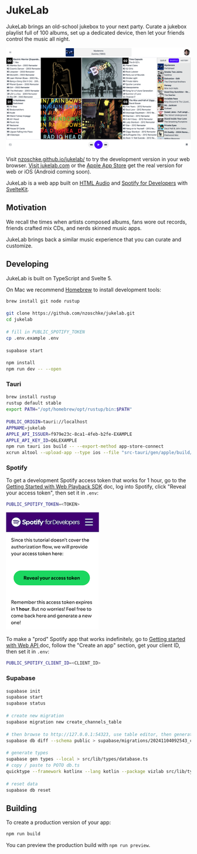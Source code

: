 # JukeLab

JukeLab brings an old-school jukebox to your next party. Curate a jukebox playlist full of 100 albums, set up a dedicated device, then let your friends control the music all night.

![JukeLab Screenshot](static/jukebox.png?raw=true)

Visit [nzoschke.github.io/jukelab/](https://nzoschke.github.io/jukelab/) to try the development version in your web browser. [Visit jukelab.com](https://jukelab.com) or the [Apple App Store](https://apps.apple.com/app/id1480787158) get the real version for web or iOS (Android coming soon).

JukeLab is a web app built on [HTML Audio](https://developer.mozilla.org/en-US/docs/Web/HTML/Element/audio) and [Spotify for Developers](https://developer.spotify.com/) with [SvelteKit](https://kit.svelte.dev/).

## Motivation

We recall the times when artists composed albums, fans wore out records, friends crafted mix CDs, and nerds skinned music apps.

JukeLab brings back a similar music experience that you can curate and customize.

## Developing

JukeLab is built on TypeScript and Svelte 5.

On Mac we recommend [Homebrew](https://brew.sh/) to install development tools:

```bash
brew install git node rustup

git clone https://github.com/nzoschke/jukelab.git
cd jukelab

# fill in PUBLIC_SPOTIFY_TOKEN
cp .env.example .env

supabase start

npm install
npm run dev -- --open
```

### Tauri

```bash
brew install rustup
rustup default stable
export PATH="/opt/homebrew/opt/rustup/bin:$PATH"

PUBLIC_ORIGIN=tauri://localhost
APPNAME=jukelab
APPLE_API_ISSUER=f979e23c-8ca1-4feb-b2fe-EXAMPLE
APPLE_API_KEY_ID=Q6LEXAMPLE
npm run tauri ios build -- --export-method app-store-connect
xcrun altool --upload-app --type ios --file "src-tauri/gen/apple/build/arm64/$APPNAME.ipa" --apiKey $APPLE_API_KEY_ID --apiIssuer $APPLE_API_ISSUER
```

### Spotify

To get a development Spotify access token that works for 1 hour, go to the [Getting Started with Web Playback SDK](https://developer.spotify.com/documentation/web-playback-sdk/tutorials/getting-started) doc, log into Spotify, click "Reveal your access token", then set it in `.env`:

```bash
PUBLIC_SPOTIFY_TOKEN=<TOKEN>
```

![Dev Token](static/token.png?raw=true)

To make a "prod" Spotify app that works indefinitely, go to [Getting started with Web API
](https://developer.spotify.com/documentation/web-api/tutorials/getting-started) doc, follow the "Create an app" section, get your client ID, then set it in `.env`:

```bash
PUBLIC_SPOTIFY_CLIENT_ID=<CLIENT_ID>
```

### Supabase

```bash
supabase init
supabase start
supabase status

# create new migration
supabase migration new create_channels_table

# then browse to http://127.0.0.1:54323, use table editor, then generate diff
supabase db diff --schema public > supabase/migrations/20241104092543_create_channels_table.sql

# generate types
supabase gen types --local > src/lib/types/database.ts
# copy / paste to POTO db.ts
quicktype --framework kotlinx --lang kotlin --package vizlab src/lib/types/db.ts > app/src/main/kotlin/vizlab/Db.kt

# reset data
supabase db reset
```

## Building

To create a production version of your app:

```bash
npm run build
```

You can preview the production build with `npm run preview`.
